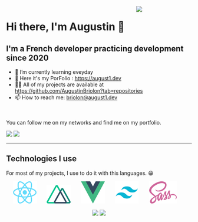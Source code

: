 <img align="right" width="30%" src="https://media.giphy.com/media/cFdHXXm5GhJsc/giphy.gif?cid=ecf05e47yng7ezmnf7at7y8xwpcd3h8eo702fjopjc4tvkxt&rid=giphy.gif&ct=g"/>

# Hi there, I'm Augustin 👋

## I'm a French developer practicing development since 2020


* 🌱    I’m currently learning eveyday 
* 📘	Here it's my PorFolio : https://august1.dev
* 👨‍💻    All of my projects are available at https://github.com/AugustinBriolon?tab=repositories
* 📫 	How to reach me: briolon@august1.dev

<br />

You can follow me on my networks and find me on my portfolio.

<a href="https://github.com/AugustinBriolon"><img src="https://img.shields.io/badge/AugustinBriolon-24292e?style=for-the-badge&logo=github&logoColor=white" /></a>
<a href="https://www.linkedin.com/in/augustin-briolon/"><img src="https://img.shields.io/badge/AugustinBriolon-00A2FF?style=for-the-badge&logo=linkedin&logoColor=white" /></a>

---

## Technologies I use

For most of my projects, I use to do it with this languages. 😁

<p align="center">	
    <img src="./images/react.png" width="65" height="60" />
	&nbsp;&nbsp;&nbsp;&nbsp;&nbsp;
    <img src="./images/nuxt.png" width="65" height="50" />
    &nbsp;&nbsp;&nbsp;&nbsp;&nbsp;
    <img src="./images/vue.png" width="65" height="60" />
    &nbsp;&nbsp;&nbsp;&nbsp;&nbsp;
    <img src="./images/tailwind.png" width="65" height="60" />
    &nbsp;&nbsp;&nbsp;&nbsp;&nbsp;
    <img src="./images/sass.png" width="75" height="60" />
    &nbsp;&nbsp;&nbsp;&nbsp;&nbsp;
</p>


<p align="center">
  <img height="180em" src="https://github-readme-stats.vercel.app/api/top-langs/?username=AugustinBriolon&show_icons=true&hide_border=true&layout=compact&langs_count=8&theme=white&locale=fr" />
  <img height="180em" src="https://github-readme-stats.vercel.app/api?username=AugustinBriolon&show_icons=true&hide_border=true&count_private=true&include_all_commits=true&theme=white&locale=fr" />
</p>
